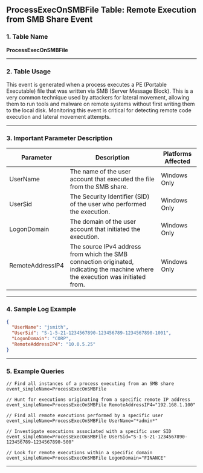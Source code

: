 ## ProcessExecOnSMBFile Table: Remote Execution from SMB Share Event

### 1. Table Name
**ProcessExecOnSMBFile**

---

### 2. Table Usage
This event is generated when a process executes a PE (Portable Executable) file that was written via SMB (Server Message Block). This is a very common technique used by attackers for lateral movement, allowing them to run tools and malware on remote systems without first writing them to the local disk. Monitoring this event is critical for detecting remote code execution and lateral movement attempts.

---

### 3. Important Parameter Description

| Parameter | Description | Platforms Affected |
|---|---|---|
| UserName | The name of the user account that executed the file from the SMB share. | Windows Only |
| UserSid | The Security Identifier (SID) of the user who performed the execution. | Windows Only |
| LogonDomain | The domain of the user account that initiated the execution. | Windows Only |
| RemoteAddressIP4 | The source IPv4 address from which the SMB connection originated, indicating the machine where the execution was initiated from. | Windows Only |

---

### 4. Sample Log Example

```json
{
  "UserName": "jsmith",
  "UserSid": "S-1-5-21-1234567890-123456789-1234567890-1001",
  "LogonDomain": "CORP",
  "RemoteAddressIP4": "10.0.5.25"
}
```

---

### 5. Example Queries

```xql
// Find all instances of a process executing from an SMB share
event_simpleName=ProcessExecOnSMBFile

// Hunt for executions originating from a specific remote IP address
event_simpleName=ProcessExecOnSMBFile RemoteAddressIP4="192.168.1.100"

// Find all remote executions performed by a specific user
event_simpleName=ProcessExecOnSMBFile UserName="*admin*"

// Investigate executions associated with a specific user SID
event_simpleName=ProcessExecOnSMBFile UserSid="S-1-5-21-1234567890-123456789-1234567890-500"

// Look for remote executions within a specific domain
event_simpleName=ProcessExecOnSMBFile LogonDomain="FINANCE"
```
---